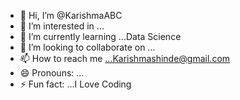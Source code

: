 - 👋 Hi, I’m @KarishmaABC
- 👀 I’m interested in ...
- 🌱 I’m currently learning ...Data Science
- 💞️ I’m looking to collaborate on ...
- 📫 How to reach me ...Karishmashinde@gmail.com
- 😄 Pronouns: ...
- ⚡ Fun fact: ...I Love Coding

<!---
KarishmaABC/KarishmaABC is a ✨ special ✨ repository because its `README.md` (this file) appears on your GitHub profile.
You can click the Preview link to take a look at your changes.
--->
